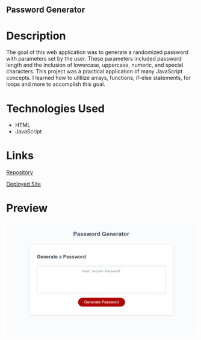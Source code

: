 ## Password Generator

# Description

The goal of this web application was to generate a randomized password with parameters set by the user. These parameters included password length and the inclusion of lowercase, uppercase, numeric, and special characters. This project was a practical application of many JavaScript concepts. I learned how to ulitlize arrays, functions, if-else statements, for loops and more to accomplish this goal. 

# Technologies Used

* HTML
* JavaScript

# Links

[Repository](https://github.com/n810tran/password-generator)

[Deployed Site](https://n810tran.github.io/password-generator/)

# Preview

![Screenshot](./images/screenshot-1.png)